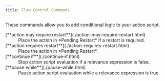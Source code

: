 ```yaml
---
title: Flow Control Commands
---
```


These commands allow you to add conditional logic to your action script.

<dl>

  <dt>[**action may require restart**](./action-may-require-restart.html)</dt>
  <dd>Place the action in *Pending Restart* if a restart is required.</dd>

  <dt>[**action requires restart**](./action-requires-restart.html)</dt>
  <dd>Place the action in *Pending Restart*.</dd>

  <dt>[**continue if**](./continue-if.html)</dt>
  <dd>Stop action script evaluation if a relevance expression is false.</dd>

  <dt>[**pause while**](./pause-while.html)</dt>
  <dd>Pause action script evaluation while a relevance expression is true.</dd>

</dl>
